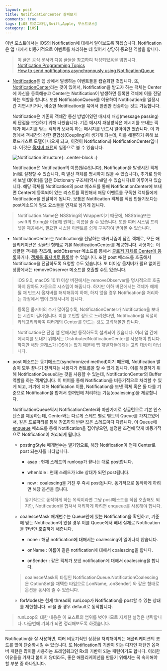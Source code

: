 ```yaml
---
layout: post
title: NotificationCenter 살펴보기
comments: true
tags: [iOS 프로그래밍,Swift,Apple, 부스트코스]
category: [iOS]
---  
```


이번 포스트에서는 iOS의 Notification에 대해서 알아보도록 하겠습니다. Notification은 앱 내에서 비동기적으로 이벤트를 처리하는 데 있어서 상당히 중요한 역할을 합니다.  

> 이 글은 공식 문서와 다음 글들을 참고하여 작성되었음을 밝힙니다.  
>  [Notification Programming Topics](https://developer.apple.com/library/archive/documentation/Cocoa/Conceptual/Notifications/Introduction/introNotifications.html#//apple_ref/doc/uid/10000043i)  
> [How to send notifications asynchronously using NotificationQueue](https://www.hackingwithswift.com/example-code/system/how-to-send-notifications-asynchronously-using-notificationqueue)
 
* [Notification](https://developer.apple.com/documentation/foundation/notification)은 앱 상에서 발생하는 이벤트들을 캡슐화한 것입니다. 또, [NotificationCenter](https://developer.apple.com/documentation/foundation/notificationcenter)라는 것이 있어서, Notification을 받고자 하는 객체는 Center에 자신을 등록해놓고 Center는 Notification이 발생하면 등록한 객체에 이를 전달하는 역할을 합니다. 또한 NotificationQueue를 이용하여 Notification을 일정시간 지연시키거나, 비슷한 Notification을 묶어서 한번만 전송하는 것도 가능합니다.  

    Notification은 기존의 객체간 통신 방법이였던 매시지 패싱(message passing)의 단점을 보완하기 위해 나왔습니다. 기존 메시지 패싱방식은 메시지를 보내는 객체가 메시지를 받는 객체와 보내야 하는 메시지를 반드시 알아야만 했습니다. 이 과정에서 객체간의 강한 결합성(Coupling)이 생기게 되는데, 이를 해결하기 위해 브로드캐스트 모델이 나오게 되고, 이것이 Notification과 NotificationCenter입니다. 이것은 [옵저버 패턴](https://ko.wikipedia.org/wiki/옵서버_패턴)의 일종으로 볼 수 있습니다.  

    ![Notification Structure]({{'/img/NotificationStructure.png'}}){: .center-block :}  

    Notification은 Notification의 이름(필수입니다), Notification을 발생시킨 객체(nil로 설정할 수 있습니다, 즉 발신 객체를 명시하지 않을 수 있습니다), 추가로 담아서 보낼 데이터를 담은 Dictionary 구조체(역시 nil일 수 있습니다)로 이루어져 있습니다. 해당 객체를 Notification의 post 메소드를 통해 NotificationCenter에 보내면 Center에 등록되어 있는 리스트를 확인해서 해당 이벤트를 구독한 객체들에게 Notification을 전달하게 됩니다. 보통은 Notification 객체를 직접 만들기보다는 post메소드에 필요 요소들을 인자로 넘기게 됩니다.

> Notification.Name은 NSString의 Wrapper이기 때문에, NSString또는 swift의 String을 이용해 원하는 이름을 줄 수 있습니다. 또한 여러 시스템 프리셋을 제공해서, 필요한 시스템 이벤트를 쉽게 구독하여 받아볼 수 있습니다.  

* NotificationCenter는 Notification을 전달하는 매커니즘이 담긴 객체로, 모든 애플리케이션은 싱글턴 형태로 기본 NotificationCenter를 제공합니다. 사용자는 이 싱글턴 객체를 참조해, addObserver 메소드를 통해서 [클로저 자체를 Center에 등록](https://developer.apple.com/documentation/foundation/notificationcenter/1411723-addobserver)하거나, [객체를 옵저버로 등록](https://developer.apple.com/documentation/foundation/notificationcenter/1415360-addobserver)할 수 있습니다. 또한 post 메소드를 호출해서 Notification을 전달하도록 요청할 수도 있습니다. 또 더이상 옵저버가 필요 없어진 상황에서는 removeObserver 메소드를 호출할 수도 있습니다. 

> iOS 9.0, macOS 10.11 이상 버젼에서는 removeObserver를 명시적으로 호출하지 않아도 자동으로 시스템이 해줍니다. 하지만 이하 버전에서는 객체가 해제될 때 반드시 옵저버를 해제해줘야 하며, 하지 않을 경우 Notification을 처리하는 과정에서 앱이 크래시나게 됩니다.
 
> 등록된 옵저버의 수가 많아질수록, NotificationCenter가 Notification을 보내는 시간이 길어집니다. 이를 고민할 정도로 느려졌다면, Notification을 적절히 카테고리화하여 여러개의 Center를 만드는 것도 고려해볼만 합니다.

> Notification은 단일 앱 안에서만 동작하도록 설계되어 있습니다. 여러 앱 간에 메시지를 보내기 위해서는 DistributedNotificationCenter를 사용해야 합니다. 하지만 해당 클래스가 iOS에는 없기 때문에 앱 개발자들에게는 고려 대상이 아닙니다.  

* post 메소드는 동기메소드(synchronized method)이기 때문에, Notification 발송이 모두 끝나기 전까지는 사용자가 컨트롤을 할 수 없게 됩니다. 이를 해결하기 위해 NotificationQueue라는 것을 사용할 수 있는데, NotificationCenter의 Buffer역할을 하는 객체입니다. 이 버퍼를 통해 Notification을 비동기적으로 처리할 수 있게 되고, 거기에 더해 Notification 이름, Notification을 보낸 객체 혹은 둘 다를 기준으로 Notification을 합져서 한꺼번에 처리하는 기능(coalescing)을 제공합니다.

    NotificationQueue역시 NotificationCenter와 마찬가지로 싱글턴으로 기본 인스턴스를 제공하는데, Center와는 다르게 스레드 별로 별도의 Queue를 가지고있어서, 같은 프로퍼티를 통해 참조하되 반환 값은 스레드마다 다릅니다. 이 Queue에 [enqueue](https://developer.apple.com/documentation/foundation/notificationqueue/1413873-enqueue) 메소드를 통해 Notification을 집어넣으면, 설정한 조건에 맞게 비동기적으로 Notification이 처리되게 됩니다.

    * postingStyle 매개변수는 열거형으로, 해당 Notification이 언제 Center로 post 되는지를 나타냅니다.  
      * asap : 현재 스레드의 runloop가 끝나는 대로 post합니다.  

      * whenIdle : 현재 스레드가 idle 상태가 되면 post됩니다.  

      * now : coalescing을 거친 후 즉시 post됩니다. 동기적으로 동작하게 하려면 해당 옵션을 줍니다. 
    
    > 동기적으로 동작하게 하는 목적이라면 그냥 post메소드를 직접 호출해도 되지만, Notification을 합쳐서 처리하게 하려면 enqueue를 사용해야 합니다.

    * coalesceMask 매개변수는 Queue안에 있는 Notification을 확인하고, 기준에 맞는 Notification이 있을 경우 이를 Queue에서 빼내 실제로 Notification을 한번만 호출하게 해줍니다.  
      * none : 해당 notification에 대해서는 coalescing이 일어나지 않습니다.
     
      * onName : 이름이 같은 notification에 대해서 coalescing을 합니다.
     
      * onSender : 같은 객체가 보낸 notification에 대해서 coalescing을 합니다.
    
    > coalesceMask의 타입인 NotificationQueue.NotificationCoalescing 은 OptionSet을 채택한 타입으로 [.onName, .onSender] 와 같은 형태로 옵션을 동시에 줄 수 있습니다.

    * forModes는 현재 thread의 runLoop가 Notification을 post할 수 있는 상태를 제한합니다. nil을 줄 경우 default로 동작합니다.

> runLoop의 대한 내용은 이 포스트의 범위를 벗어나므로 자세한 설명은 생략합니다. 다음번에 기회가 되면 정리해보도록 하겠습니다.
    
----  

Notification을 잘 사용하면, 여러 비동기적인 상황을 처리해야되는 애플리케이션의 코드를 많이 단순화시킬 수 있습니다. 또 Notification의 기반이 되는 디자인 패턴인 옵저버 패턴은 많이들 사용하는 프레임워크인 Rx의 기반이 되는 패턴이기도 합니다. 이러한 이유들을 가져댜 붙이지 않더라도, 좋은 애플리케이션을 만들기 위해서는 꼭 숙지해야 할 부분 중 하나입니다.